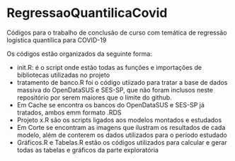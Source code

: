 # RegressaoQuantilicaCovid

Códigos para o trabalho de conclusão de curso com temática de regressão logística quantílica para COVID-19

Os códigos estão organizados da seguinte forma:
- init.R: é o script onde estão todas as funções e importações de bibliotecas utilizadas no projeto
- tratamento de banco.R foi o código utiizado para tratar a base de dados massiva do OpenDataSUS e SES-SP, que não foram inclusos neste repositório por serem maiores que o limite do github.
- Em Cache se encontra os bancos do OpenDataSUS e SES-SP já tratados, ambos emm formato .RDS
- Projeto x.R são os scripts ligados aos modelos montados e estudados
- Em Corte se encontram as imagens que ilustram os resultados de cada modelo, além de conterem os dados utilizados para o período estudado
- Gráficos.R e Tabelas.R estão os códigos utilizados para calcular e gerar todas as tabelas e gráficos da parte exploratória
